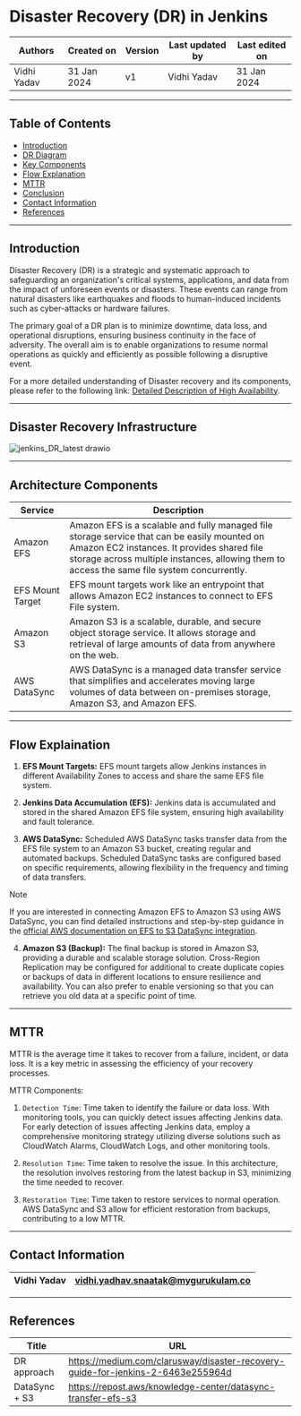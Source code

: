 # Disaster Recovery (DR) in Jenkins


|   Authors        |  Created on   |  Version   | Last updated by | Last edited on |
| -----------------| --------------| -----------|---------------- | -------------- |
| Vidhi Yadav      |  31 Jan 2024   |     v1     | Vidhi Yadav     | 31 Jan 2024    |

***
## Table of Contents
+ [Introduction](#Introduction)
+ [DR Diagram](#disaster-recovery-infrastructure)
+ [Key Components](#architecture-components)
+ [Flow Explanation](#flow-explanation)
+ [MTTR](#mttr)
+ [Conclusion](#conclusion)
+ [Contact Information](#contact-information)
+ [References](#references)

***
## Introduction
Disaster Recovery (DR) is a strategic and systematic approach to safeguarding an organization's critical systems, applications, and data from the impact of unforeseen events or disasters. These events can range from natural disasters like earthquakes and floods to human-induced incidents such as cyber-attacks or hardware failures. 

The primary goal of a DR plan is to minimize downtime, data loss, and operational disruptions, ensuring business continuity in the face of adversity. The overall aim is to enable organizations to resume normal operations as quickly and efficiently as possible following a disruptive event.

For a more detailed understanding of Disaster recovery and its components, please refer to the following link: [Detailed Description of High Availability](https://github.com/avengers-p7/Documentation/blob/main/Application_CI/Design/DevOps%20Practices/DisasterRecovery/README.md).


*** 
## Disaster Recovery Infrastructure

![jenkins_DR_latest drawio](https://github.com/avengers-p7/Documentation/assets/156056349/bda6c207-c066-419d-8439-3e26d7d770e4)

*** 
## Architecture Components

| Service           | Description                                                                                                                                                           |
|-------------------|-----------------------------------------------------------------------------------------------------------------------------------------------------------------------|
| Amazon EFS        | Amazon EFS is a scalable and fully managed file storage service that can be easily mounted on Amazon EC2 instances. It provides shared file storage across multiple instances, allowing them to access the same file system concurrently. |
| EFS Mount Target  | EFS mount targets work like an entrypoint that allows Amazon EC2 instances to connect to EFS File system.                                                              |
| Amazon S3         | Amazon S3 is a scalable, durable, and secure object storage service. It allows storage and retrieval of large amounts of data from anywhere on the web.                    |
| AWS DataSync       | AWS DataSync is a managed data transfer service that simplifies and accelerates moving large volumes of data between on-premises storage, Amazon S3, and Amazon EFS.     |

***
## Flow Explaination

1. **EFS Mount Targets:** EFS mount targets allow Jenkins instances in different Availability Zones to access and share the same EFS file system.
   
2. **Jenkins Data Accumulation (EFS):** Jenkins data is accumulated and stored in the shared Amazon EFS file system, ensuring high availability and fault tolerance.
   
3. **AWS DataSync:** Scheduled AWS DataSync tasks transfer data from the EFS file system to an Amazon S3 bucket, creating regular and automated backups. Scheduled DataSync tasks are configured based on specific requirements, allowing flexibility in the frequency and timing of data transfers.

>[!Note]
>
>If you are interested in connecting Amazon EFS to Amazon S3 using AWS DataSync, you can find detailed instructions and step-by-step guidance in the [official AWS documentation on EFS to S3 DataSync integration](https://repost.aws/knowledge-center/datasync-transfer-efs-s3).

4. **Amazon S3 (Backup):** The final backup is stored in Amazon S3, providing a durable and scalable storage solution. Cross-Region Replication may be configured for additional to create duplicate copies or backups of data in different locations to ensure resilience and availability. You can also prefer to enable versioning so that you can retrieve you old data at a specific point of time. 

***
## MTTR
MTTR is the average time it takes to recover from a failure, incident, or data loss. It is a key metric in assessing the efficiency of your recovery processes.

MTTR Components: 
1. `Detection Time`: Time taken to identify the failure or data loss. With monitoring tools, you can quickly detect issues affecting Jenkins data. For early detection of issues affecting Jenkins data, employ a comprehensive monitoring strategy utilizing diverse solutions such as CloudWatch Alarms, CloudWatch Logs, and other monitoring tools.

2. `Resolution Time`: Time taken to resolve the issue. In this architecture, the resolution involves restoring from the latest backup in S3, minimizing the time needed to recover.

3. `Restoration Time`: Time taken to restore services to normal operation. AWS DataSync and S3 allow for efficient restoration from backups, contributing to a low MTTR.

***
## Contact Information

|Vidhi Yadav                     | vidhi.yadhav.snaatak@mygurukulam.co                                                                                      
|---------------------------------|------------------------------------------------------------|

***
## References

| Title                                      | URL                                           |
|--------------------------------------------|-----------------------------------------------|
| DR approach           | https://medium.com/clarusway/disaster-recovery-guide-for-jenkins-2-6463e255964d    |
| DataSync + S3     | https://repost.aws/knowledge-center/datasync-transfer-efs-s3  |


